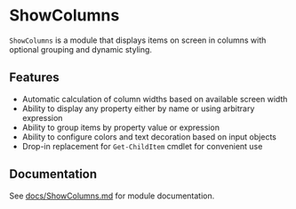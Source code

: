 # ShowColumns

`ShowColumns` is a module that displays items on screen in columns with optional grouping and dynamic styling.

## Features

- Automatic calculation of column widths based on available screen width
- Ability to display any property either by name or using arbitrary expression
- Ability to group items by property value or expression
- Ability to configure colors and text decoration based on input objects
- Drop-in replacement for `Get-ChildItem` cmdlet for convenient use

## Documentation

See [docs/ShowColumns.md](docs/ShowColumns.md) for module documentation.
